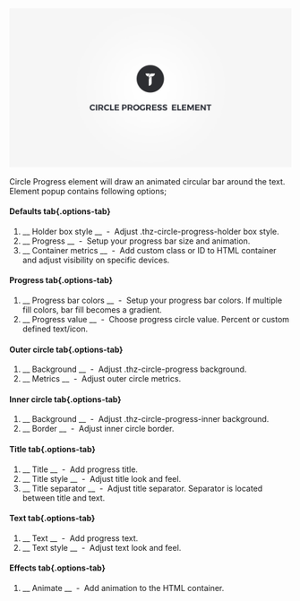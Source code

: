 <div class="thz-doc-image max">
<a class="thz-lightbox mfp-iframe" href="https://www.youtube.com/watch?v=jazDQW5-WM0" data-mfp-title="Creatus WordPress Theme Circle Progress Element" data-modal-size="large">
	<img src="../../docs-media/splash-circle-progress-element.jpg" alt="Creatus WordPress Theme Circle Progress Element" />
</a>
</div>

Circle Progress element will draw an animated circular bar around the text. Element popup contains following options;

#### Defaults tab{.options-tab}
1. __ Holder box style __ &nbsp;-&nbsp; Adjust .thz-circle-progress-holder box style.
1. __ Progress __ &nbsp;-&nbsp; Setup your progress bar size and animation.
1. __ Container metrics __ &nbsp;-&nbsp; Add custom class or ID to HTML container and adjust visibility on specific devices.

#### Progress tab{.options-tab}
1. __ Progress bar colors __ &nbsp;-&nbsp; Setup your progress bar colors. If multiple fill colors, bar fill becomes a gradient.
1. __ Progress value __ &nbsp;-&nbsp; Choose progress circle value. Percent or custom defined text/icon.

#### Outer circle tab{.options-tab}
1. __ Background __ &nbsp;-&nbsp; Adjust .thz-circle-progress background.
1. __ Metrics __ &nbsp;-&nbsp; Adjust outer circle metrics.

#### Inner circle tab{.options-tab}
1. __ Background __ &nbsp;-&nbsp; Adjust .thz-circle-progress-inner background.
1. __ Border __ &nbsp;-&nbsp; Adjust inner circle border.

#### Title tab{.options-tab}
1. __ Title __ &nbsp;-&nbsp; Add progress title.
1. __ Title style __ &nbsp;-&nbsp; Adjust title look and feel.
1. __ Title separator __ &nbsp;-&nbsp; Adjust title separator. Separator is located between title and text.

#### Text tab{.options-tab}
1. __ Text __ &nbsp;-&nbsp; Add progress text.	
1. __ Text style __ &nbsp;-&nbsp; Adjust text look and feel.

#### Effects tab{.options-tab}
1. __ Animate __ &nbsp;-&nbsp; Add animation to the HTML container.

